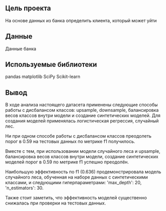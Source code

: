 ## Цель проекта
На основе данных из банка определить клиента, который может уйти

## Данные
Данные банка

## Используемые библиотеки
pandas matplotlib SciPy Scikit-learn

## Вывод
В ходе анализа настоящего датасета применены следующие способы работы с дисбалансом классов: upsample, downsample, балансировка весов классов внутри модели и создание синтетических моделей. Для создания моделей применялась логистическая регрессия, случайный лес.

Ни при одном способе работы с дисбалансом классов преодолеть порог в 0.59 на тестовых данных по метрике f1 получилось.

Вместе с тем, при использовании модели случайного леса и upsample, балансировка весов классов внутри модели, создание синтетических моделей порог в 0.59 по метрике f1 успешно преодолён.

Наибольшую эффективность по f1 (0.636) продемонстрировала модель случайного леса, обученная на наборе данных с синтетическими классами, и следующими гиперпараметрами: 'max_depth': 20, 'n_estimators': 30.

Также стоит заметить, что эффективность моделей существенно снижалась при проверки на тестовых данных.